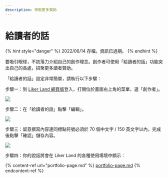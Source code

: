 ```yaml
---
description: 爭取更多贊助
---
```


# 給讀者的話

{% hint style="danger" %}
2022/06/14 存檔。資訊已過期。
{% endhint %}

要吸引眼球，不妨落力介紹自己的創作理念。創作者可使用「給讀者的話」功能突出自己的長處，招聚更多讀者贊助。

「給讀者的話」設定非常簡單，請執行以下步驟：

步驟一：到 [Liker Land 網頁版](https://liker.land/)登入，打開位於畫面右上角的菜單，選「創作者」。

![](../../../.gitbook/assets/civic-liker-menu.png)

步驟二：在「給讀者的話」點擊「編輯」。

![](../../../.gitbook/assets/creators-pitch-1.png)

步驟三：留意撰寫內容連同標點符號必須於 70 個中文字 / 150 英文字以內，完成後點擊「確認」儲存內容。

![](../../../.gitbook/assets/creators-pitch-2.png)

步驟四：你的說話將會在 Liker Land 的各種使用場境中顯示：

{% content-ref url="portfolio-page.md" %}
[portfolio-page.md](portfolio-page.md)
{% endcontent-ref %}
